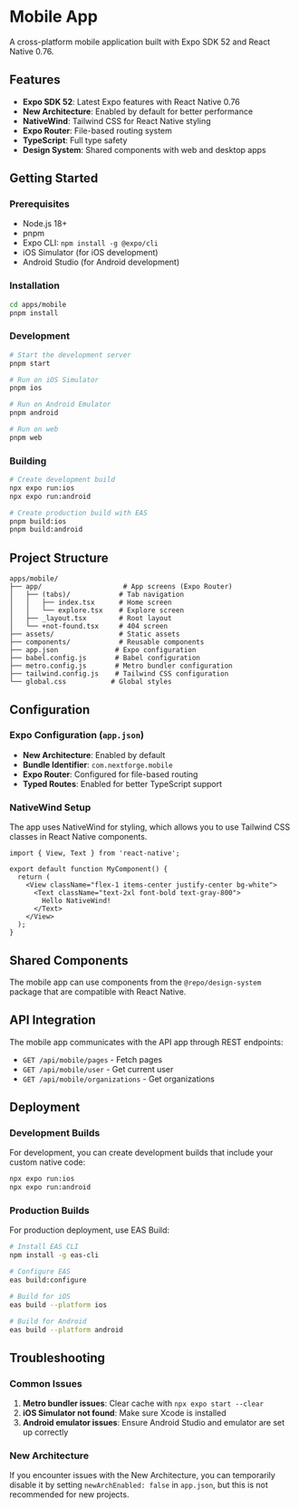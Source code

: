 # Mobile App

A cross-platform mobile application built with Expo SDK 52 and React Native 0.76.

## Features

- **Expo SDK 52**: Latest Expo features with React Native 0.76
- **New Architecture**: Enabled by default for better performance
- **NativeWind**: Tailwind CSS for React Native styling
- **Expo Router**: File-based routing system
- **TypeScript**: Full type safety
- **Design System**: Shared components with web and desktop apps

## Getting Started

### Prerequisites

- Node.js 18+
- pnpm
- Expo CLI: `npm install -g @expo/cli`
- iOS Simulator (for iOS development)
- Android Studio (for Android development)

### Installation

```bash
cd apps/mobile
pnpm install
```

### Development

```bash
# Start the development server
pnpm start

# Run on iOS Simulator
pnpm ios

# Run on Android Emulator
pnpm android

# Run on web
pnpm web
```

### Building

```bash
# Create development build
npx expo run:ios
npx expo run:android

# Create production build with EAS
pnpm build:ios
pnpm build:android
```

## Project Structure

```
apps/mobile/
├── app/                    # App screens (Expo Router)
│   ├── (tabs)/            # Tab navigation
│   │   ├── index.tsx      # Home screen
│   │   └── explore.tsx    # Explore screen
│   ├── _layout.tsx        # Root layout
│   └── +not-found.tsx     # 404 screen
├── assets/                # Static assets
├── components/            # Reusable components
├── app.json              # Expo configuration
├── babel.config.js       # Babel configuration
├── metro.config.js       # Metro bundler configuration
├── tailwind.config.js    # Tailwind CSS configuration
└── global.css           # Global styles
```

## Configuration

### Expo Configuration (`app.json`)

- **New Architecture**: Enabled by default
- **Bundle Identifier**: `com.nextforge.mobile`
- **Expo Router**: Configured for file-based routing
- **Typed Routes**: Enabled for better TypeScript support

### NativeWind Setup

The app uses NativeWind for styling, which allows you to use Tailwind CSS classes in React Native components.

```tsx
import { View, Text } from 'react-native';

export default function MyComponent() {
  return (
    <View className="flex-1 items-center justify-center bg-white">
      <Text className="text-2xl font-bold text-gray-800">
        Hello NativeWind!
      </Text>
    </View>
  );
}
```

## Shared Components

The mobile app can use components from the `@repo/design-system` package that are compatible with React Native.

## API Integration

The mobile app communicates with the API app through REST endpoints:

- `GET /api/mobile/pages` - Fetch pages
- `GET /api/mobile/user` - Get current user
- `GET /api/mobile/organizations` - Get organizations

## Deployment

### Development Builds

For development, you can create development builds that include your custom native code:

```bash
npx expo run:ios
npx expo run:android
```

### Production Builds

For production deployment, use EAS Build:

```bash
# Install EAS CLI
npm install -g eas-cli

# Configure EAS
eas build:configure

# Build for iOS
eas build --platform ios

# Build for Android
eas build --platform android
```

## Troubleshooting

### Common Issues

1. **Metro bundler issues**: Clear cache with `npx expo start --clear`
2. **iOS Simulator not found**: Make sure Xcode is installed
3. **Android emulator issues**: Ensure Android Studio and emulator are set up correctly

### New Architecture

If you encounter issues with the New Architecture, you can temporarily disable it by setting `newArchEnabled: false` in `app.json`, but this is not recommended for new projects. 